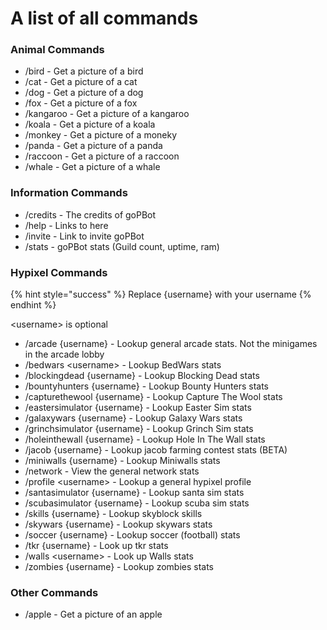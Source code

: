 # A list of all commands

### Animal Commands

* /bird - Get a picture of a bird
* /cat - Get a picture of a cat
* /dog - Get a picture of a dog
* /fox - Get a picture of a fox
* /kangaroo - Get a picture of a kangaroo
* /koala - Get a picture of a koala
* /monkey - Get a picture of a moneky
* /panda - Get a picture of a panda
* /raccoon - Get a picture of a raccoon
* /whale - Get a picture of a whale

### Information Commands

* /credits - The credits of goPBot
* /help - Links to here
* /invite - Link to invite goPBot
* /stats - goPBot stats (Guild count, uptime, ram)

### Hypixel Commands

{% hint style="success" %}
Replace {username} with your username
{% endhint %}

\<username> is optional

* /arcade {username} - Lookup general arcade stats. Not the minigames in the arcade lobby
* /bedwars \<username> - Lookup BedWars stats
* /blockingdead {username} - Lookup Blocking Dead stats
* /bountyhunters {username} - Lookup Bounty Hunters stats
* /capturethewool {username} - Lookup Capture The Wool stats
* /eastersimulator {username} - Lookup Easter Sim stats
* /galaxywars {username} - Lookup Galaxy Wars stats
* /grinchsimulator {username} - Lookup Grinch Sim stats
* /holeinthewall {username} - Lookup Hole In The Wall stats
* /jacob {username} - Lookup jacob farming contest stats (BETA)
* /miniwalls {username} - Lookup Miniwalls stats
* /network - View the general network stats
* /profile \<username> - Lookup a general hypixel profile
* /santasimulator {username} - Lookup santa sim stats
* /scubasimulator {username} - Lookup scuba sim stats
* /skills {username} - Lookup skyblock skills
* /skywars {username} - Lookup skywars stats
* /soccer {username} - Lookup soccer (football) stats
* /tkr {username} - Look up tkr stats
* /walls \<username> - Look up Walls stats
* /zombies {username} - Lookup zombies stats

### Other Commands

* /apple - Get a picture of an apple

